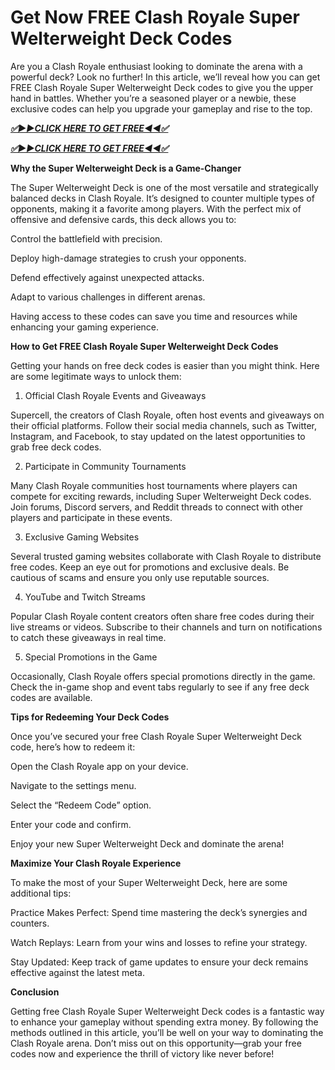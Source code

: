 # Get Now FREE Clash Royale Super Welterweight Deck Codes
Are you a Clash Royale enthusiast looking to dominate the arena with a powerful deck? Look no further! In this article, we’ll reveal how you can get FREE Clash Royale Super Welterweight Deck codes to give you the upper hand in battles. Whether you’re a seasoned player or a newbie, these exclusive codes can help you upgrade your gameplay and rise to the top.

***[✅▶▶CLICK HERE TO GET FREE◀◀✅](https://amazonbuy.xyz/d/clashroyal)***

***[✅▶▶CLICK HERE TO GET FREE◀◀✅](https://amazonbuy.xyz/d/clashroyal)***

**Why the Super Welterweight Deck is a Game-Changer**

The Super Welterweight Deck is one of the most versatile and strategically balanced decks in Clash Royale. It’s designed to counter multiple types of opponents, making it a favorite among players. With the perfect mix of offensive and defensive cards, this deck allows you to:

Control the battlefield with precision.

Deploy high-damage strategies to crush your opponents.

Defend effectively against unexpected attacks.

Adapt to various challenges in different arenas.

Having access to these codes can save you time and resources while enhancing your gaming experience.

**How to Get FREE Clash Royale Super Welterweight Deck Codes**

Getting your hands on free deck codes is easier than you might think. Here are some legitimate ways to unlock them:

1. Official Clash Royale Events and Giveaways

Supercell, the creators of Clash Royale, often host events and giveaways on their official platforms. Follow their social media channels, such as Twitter, Instagram, and Facebook, to stay updated on the latest opportunities to grab free deck codes.

2. Participate in Community Tournaments

Many Clash Royale communities host tournaments where players can compete for exciting rewards, including Super Welterweight Deck codes. Join forums, Discord servers, and Reddit threads to connect with other players and participate in these events.

3. Exclusive Gaming Websites

Several trusted gaming websites collaborate with Clash Royale to distribute free codes. Keep an eye out for promotions and exclusive deals. Be cautious of scams and ensure you only use reputable sources.

4. YouTube and Twitch Streams

Popular Clash Royale content creators often share free codes during their live streams or videos. Subscribe to their channels and turn on notifications to catch these giveaways in real time.

5. Special Promotions in the Game

Occasionally, Clash Royale offers special promotions directly in the game. Check the in-game shop and event tabs regularly to see if any free deck codes are available.

**Tips for Redeeming Your Deck Codes**

Once you’ve secured your free Clash Royale Super Welterweight Deck code, here’s how to redeem it:

Open the Clash Royale app on your device.

Navigate to the settings menu.

Select the “Redeem Code” option.

Enter your code and confirm.

Enjoy your new Super Welterweight Deck and dominate the arena!

**Maximize Your Clash Royale Experience**

To make the most of your Super Welterweight Deck, here are some additional tips:

Practice Makes Perfect: Spend time mastering the deck’s synergies and counters.

Watch Replays: Learn from your wins and losses to refine your strategy.

Stay Updated: Keep track of game updates to ensure your deck remains effective against the latest meta.

**Conclusion**

Getting free Clash Royale Super Welterweight Deck codes is a fantastic way to enhance your gameplay without spending extra money. By following the methods outlined in this article, you’ll be well on your way to dominating the Clash Royale arena. Don’t miss out on this opportunity—grab your free codes now and experience the thrill of victory like never before!
